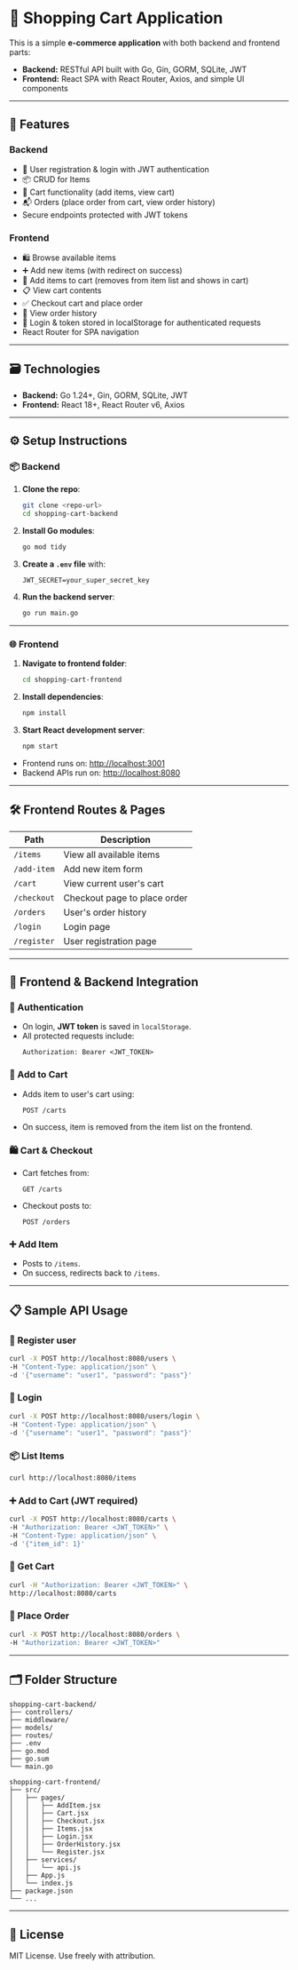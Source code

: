 # 🛒 Shopping Cart Application

This is a simple **e-commerce application** with both backend and frontend parts:

- **Backend:** RESTful API built with Go, Gin, GORM, SQLite, JWT  
- **Frontend:** React SPA with React Router, Axios, and simple UI components  

---

## 🚀 Features

### Backend

- 🔐 User registration & login with JWT authentication  
- 📦 CRUD for Items  
- 🛒 Cart functionality (add items, view cart)  
- 📬 Orders (place order from cart, view order history)  
- Secure endpoints protected with JWT tokens  

### Frontend

- 🛍️ Browse available items  
- ➕ Add new items (with redirect on success)  
- 🛒 Add items to cart (removes from item list and shows in cart)  
- 📋 View cart contents  
- ✅ Checkout cart and place order  
- 📜 View order history  
- 🔑 Login & token stored in localStorage for authenticated requests  
- React Router for SPA navigation  

---

## 🗃️ Technologies

- **Backend:** Go 1.24+, Gin, GORM, SQLite, JWT  
- **Frontend:** React 18+, React Router v6, Axios  

---

## ⚙️ Setup Instructions

### 📦 Backend

1. **Clone the repo**:
   ```bash
   git clone <repo-url>
   cd shopping-cart-backend
   ```

2. **Install Go modules**:
   ```bash
   go mod tidy
   ```

3. **Create a `.env` file** with:
   ```env
   JWT_SECRET=your_super_secret_key
   ```

4. **Run the backend server**:
   ```bash
   go run main.go
   ```

---

### 🌐 Frontend

1. **Navigate to frontend folder**:
   ```bash
   cd shopping-cart-frontend
   ```

2. **Install dependencies**:
   ```bash
   npm install
   ```

3. **Start React development server**:
   ```bash
   npm start
   ```

- Frontend runs on: [http://localhost:3001](http://localhost:3000)  
- Backend APIs run on: [http://localhost:8080](http://localhost:8080)

---

## 🛠️ Frontend Routes & Pages

| Path         | Description                    |
|--------------|--------------------------------|
| `/items`     | View all available items       |
| `/add-item`  | Add new item form              |
| `/cart`      | View current user's cart       |
| `/checkout`  | Checkout page to place order   |
| `/orders`    | User's order history           |
| `/login`     | Login page                     |
| `/register`  | User registration page         |

---

## 🔗 Frontend & Backend Integration

### 🔐 Authentication
- On login, **JWT token** is saved in `localStorage`.
- All protected requests include:
  ```http
  Authorization: Bearer <JWT_TOKEN>
  ```

### 🛒 Add to Cart
- Adds item to user's cart using:
  ```http
  POST /carts
  ```
- On success, item is removed from the item list on the frontend.

### 🛍️ Cart & Checkout
- Cart fetches from:
  ```http
  GET /carts
  ```
- Checkout posts to:
  ```http
  POST /orders
  ```

### ➕ Add Item
- Posts to `/items`.
- On success, redirects back to `/items`.

---

## 📋 Sample API Usage

### 🔐 Register user
```bash
curl -X POST http://localhost:8080/users \
-H "Content-Type: application/json" \
-d '{"username": "user1", "password": "pass"}'
```

### 🔑 Login
```bash
curl -X POST http://localhost:8080/users/login \
-H "Content-Type: application/json" \
-d '{"username": "user1", "password": "pass"}'
```

### 📦 List Items
```bash
curl http://localhost:8080/items
```

### ➕ Add to Cart (JWT required)
```bash
curl -X POST http://localhost:8080/carts \
-H "Authorization: Bearer <JWT_TOKEN>" \
-H "Content-Type: application/json" \
-d '{"item_id": 1}'
```

### 🛒 Get Cart
```bash
curl -H "Authorization: Bearer <JWT_TOKEN>" \
http://localhost:8080/carts
```

### 🧾 Place Order
```bash
curl -X POST http://localhost:8080/orders \
-H "Authorization: Bearer <JWT_TOKEN>"
```

---

## 🗂️ Folder Structure

```
shopping-cart-backend/
├── controllers/
├── middleware/
├── models/
├── routes/
├── .env
├── go.mod
├── go.sum
└── main.go

shopping-cart-frontend/
├── src/
│   ├── pages/
│   │   ├── AddItem.jsx
│   │   ├── Cart.jsx
│   │   ├── Checkout.jsx
│   │   ├── Items.jsx
│   │   ├── Login.jsx
│   │   ├── OrderHistory.jsx
│   │   └── Register.jsx
│   ├── services/
│   │   └── api.js
│   ├── App.js
│   └── index.js
├── package.json
└── ...
```

---

## 📄 License

MIT License. Use freely with attribution.

